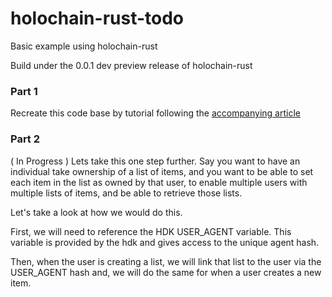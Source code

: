 # holochain-rust-todo

Basic example using holochain-rust

Build under the 0.0.1 dev preview release of holochain-rust

### Part 1

Recreate this code base by tutorial following the [accompanying article](https://hackmd.io/jwdkYitQQGCJX3THfxO-2A#)

### Part 2

( In Progress )
Lets take this one step further. Say you want to have an individual take ownership of a list of items, and you want to be able to set each item in the list as owned by that user, to enable multiple users with multiple lists of items, and be able to retrieve those lists.

Let's take a look at how we would do this.

First, we will need to reference the HDK USER_AGENT variable.
This variable is provided by the hdk and gives access to the unique agent hash.

Then, when the user is creating a list, we will link that list to the user via the USER_AGENT hash and, we will do the same for when a user creates a new item.
